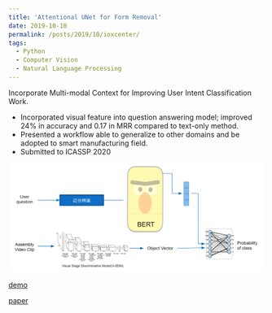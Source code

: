 ```yaml
---
title: 'Attentional UNet for Form Removal'
date: 2019-10-10
permalink: /posts/2019/10/ioxcenter/
tags:
  - Python
  - Computer Vision
  - Natural Language Processing
---
```


 Incorporate Multi-modal Context for Improving User Intent Classification Work.

- Incorporated visual feature into question answering model; improved 24% in accuracy and 0.17 in MRR compared to text-only method.
- Presented a workflow able to generalize to other domains and be adopted to smart manufacturing field.
- Submitted to ICASSP 2020

![](/images/iox.png)

[demo]( https://docs.google.com/presentation/d/1sE9yJuNy8jGtzuyNq1XW14DEuSov1QoXs6vLY4SmkeQ/edit?usp=sharing )

[paper](/files/Incorporate_Multi_modal_Context_for_Improving_User_Intent_Classification_Work__Copy_.pdf)